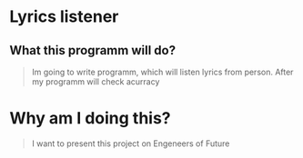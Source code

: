 # Lyrics listener
 ## What this programm will do?
 > Im going to write programm, which will listen lyrics from person. After my programm will check acurracy
 # Why am I doing this?
 > I want to present this project on Engeneers of Future
